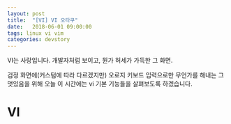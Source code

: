 ```yaml
---
layout: post
title:  "[VI] VI 오타쿠"
date:   2018-06-01 09:00:00
tags: linux vi vim
categories: devstory
---
```


VI는 사랑입니다. 개발자처럼 보이고, 뭔가 허세가 가득한 그 화면.

검정 화면에(커스텀에 따라 다르겠지만) 오로지 키보드 입력으로만 무언가를 해내는
그 멋있음을 위해 오늘 이 시간에는 vi 기본 기능들을 살펴보도록 하겠습니다.

# VI
